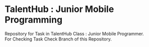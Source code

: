 # TalentHub : Junior Mobile Programming
Repository for Task in TalentHub Class : Junior Mobile Programmer.<br>
For Checking Task Check Branch of this Repository. 
